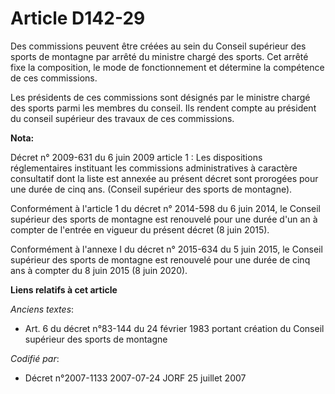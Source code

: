# Article D142-29

Des commissions peuvent être créées au sein du Conseil supérieur des sports de montagne par arrêté du ministre chargé des
sports. Cet arrêté fixe la composition, le mode de fonctionnement et détermine la compétence de ces commissions.

Les présidents de ces commissions sont désignés par le ministre chargé des sports parmi les membres du conseil. Ils rendent
compte au président du conseil supérieur des travaux de ces commissions.

**Nota:**

Décret n° 2009-631 du 6 juin 2009 article 1 : Les dispositions réglementaires instituant les commissions administratives à
caractère consultatif dont la liste est annexée au présent décret sont prorogées pour une durée de cinq ans. (Conseil
supérieur des sports de montagne).

Conformément à l'article 1 du décret n° 2014-598 du 6 juin 2014, le Conseil supérieur des sports de montagne est renouvelé
pour une durée d'un an à compter de l'entrée en vigueur du présent décret (8 juin 2015).

Conformément à l'annexe I du décret n° 2015-634 du 5 juin 2015, le Conseil supérieur des sports de montagne est renouvelé
pour une durée de cinq ans à compter du 8 juin 2015 (8 juin 2020).

**Liens relatifs à cet article**

_Anciens textes_:

  - Art. 6 du décret n°83-144 du 24 février 1983 portant création du Conseil supérieur des sports de montagne

_Codifié par_:

  - Décret n°2007-1133 2007-07-24 JORF 25 juillet 2007
